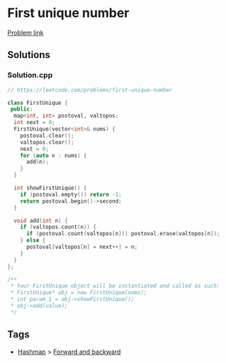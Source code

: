 # First unique number

[Problem link](https://leetcode.com/problems/first-unique-number)

## Solutions


### Solution.cpp
```cpp
// https://leetcode.com/problems/first-unique-number

class FirstUnique {
 public:
  map<int, int> postoval, valtopos;
  int next = 0;
  FirstUnique(vector<int>& nums) {
    postoval.clear();
    valtopos.clear();
    next = 0;
    for (auto n : nums) {
      add(n);
    }
  }

  int showFirstUnique() {
    if (postoval.empty()) return -1;
    return postoval.begin()->second;
  }

  void add(int n) {
    if (valtopos.count(n)) {
      if (postoval.count(valtopos[n])) postoval.erase(valtopos[n]);
    } else {
      postoval[valtopos[n] = next++] = n;
    }
  }
};

/**
 * Your FirstUnique object will be instantiated and called as such:
 * FirstUnique* obj = new FirstUnique(nums);
 * int param_1 = obj->showFirstUnique();
 * obj->add(value);
 */
```
## Tags

* [Hashmap](/README.md#Hashmap) > [Forward and backward](/README.md#Hashmap-Forward_and_backward)
